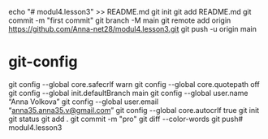 echo "# modul4.lesson3" >> README.md
git init
git add README.md
git commit -m "first commit"
git branch -M main
git remote add origin https://github.com/Anna-net28/modul4.lesson3.git
git push -u origin main
# git-config
git config --global core.safecrlf warn
git config --global core.quotepath off
git config --global init.defaultBranch main
git config --global user.name “Anna Volkova”
git config --global user.email “anna35.anna35.v@gmail.com”
git config --global core.autocrlf true
git init
git status
git add .
git commit -m "pro"
git diff --color-words
git push# modul4.lesson3
